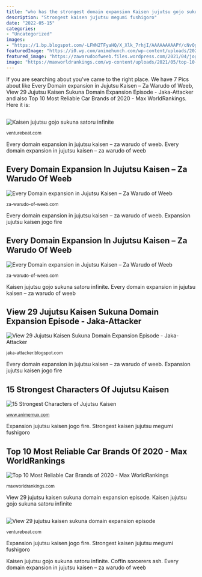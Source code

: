 ```yaml
---
title: "who has the strongest domain expansion Kaisen jujutsu gojo sukuna satoru infinite"
description: "Strongest kaisen jujutsu megumi fushigoro"
date: "2022-05-15"
categories:
- "Uncategorized"
images:
- "https://1.bp.blogspot.com/-LFWN2TFyaHQ/X_Xlk_7rhjI/AAAAAAAAAPY/cNvOgKWC9ZYwrEJM_FGSkvUxUbge1Dt8gCPcBGAsYHg/s200/Strongest-Characters-of-Jujutsu-Kaisen-Megumi-Fushigoro.jpg"
featuredImage: "https://i0.wp.com/animehunch.com/wp-content/uploads/2020/11/Screenshot_20201114_003632-e1605377904500.jpg"
featured_image: "https://zawarudoofweeb.files.wordpress.com/2021/04/jogo-domain-expansion.jpg?w=1024"
image: "https://maxworldrankings.com/wp-content/uploads/2021/05/top-10-most-reliable-car-brands.jpg"
---
```


If you are searching about  you've came to the right place. We have 7 Pics about  like Every Domain expansion in Jujutsu Kaisen – Za Warudo of Weeb, View 29 Jujutsu Kaisen Sukuna Domain Expansion Episode - Jaka-Attacker and also Top 10 Most Reliable Car Brands of 2020 - Max WorldRankings. Here it is:

## 

![](https://venturebeat.com/wp-content/uploads/2019/06/shopify-plus-add-store.png "Kaisen jujutsu gojo sukuna satoru infinite")

<small>venturebeat.com</small>

Every domain expansion in jujutsu kaisen – za warudo of weeb. Every domain expansion in jujutsu kaisen – za warudo of weeb

## Every Domain Expansion In Jujutsu Kaisen – Za Warudo Of Weeb

![Every Domain expansion in Jujutsu Kaisen – Za Warudo of Weeb](https://zawarudoofweeb.files.wordpress.com/2021/04/jogo-domain-expansion.jpg?w=1024 "Strongest kaisen jujutsu megumi fushigoro")

<small>za-warudo-of-weeb.com</small>

Every domain expansion in jujutsu kaisen – za warudo of weeb. Expansion jujutsu kaisen jogo fire

## Every Domain Expansion In Jujutsu Kaisen – Za Warudo Of Weeb

![Every Domain expansion in Jujutsu Kaisen – Za Warudo of Weeb](https://zawarudoofweeb.files.wordpress.com/2021/04/coffin-of-the-iron-mountain-jogo.jpg "Expansion jujutsu kaisen jogo fire")

<small>za-warudo-of-weeb.com</small>

Kaisen jujutsu gojo sukuna satoru infinite. Every domain expansion in jujutsu kaisen – za warudo of weeb

## View 29 Jujutsu Kaisen Sukuna Domain Expansion Episode - Jaka-Attacker

![View 29 Jujutsu Kaisen Sukuna Domain Expansion Episode - Jaka-Attacker](https://i0.wp.com/animehunch.com/wp-content/uploads/2020/11/Screenshot_20201114_003632-e1605377904500.jpg "Coffin sorcerers ash")

<small>jaka-attacker.blogspot.com</small>

Every domain expansion in jujutsu kaisen – za warudo of weeb. Expansion jujutsu kaisen jogo fire

## 15 Strongest Characters Of Jujutsu Kaisen

![15 Strongest Characters of Jujutsu Kaisen](https://1.bp.blogspot.com/-LFWN2TFyaHQ/X_Xlk_7rhjI/AAAAAAAAAPY/cNvOgKWC9ZYwrEJM_FGSkvUxUbge1Dt8gCPcBGAsYHg/s200/Strongest-Characters-of-Jujutsu-Kaisen-Megumi-Fushigoro.jpg "Coffin sorcerers ash")

<small>www.animemux.com</small>

Expansion jujutsu kaisen jogo fire. Strongest kaisen jujutsu megumi fushigoro

## Top 10 Most Reliable Car Brands Of 2020 - Max WorldRankings

![Top 10 Most Reliable Car Brands of 2020 - Max WorldRankings](https://maxworldrankings.com/wp-content/uploads/2021/05/top-10-most-reliable-car-brands.jpg "15 strongest characters of jujutsu kaisen")

<small>maxworldrankings.com</small>

View 29 jujutsu kaisen sukuna domain expansion episode. Kaisen jujutsu gojo sukuna satoru infinite

## 

![](https://venturebeat.com/wp-content/uploads/2018/02/img_0039.jpg?w=800 "View 29 jujutsu kaisen sukuna domain expansion episode")

<small>venturebeat.com</small>

Expansion jujutsu kaisen jogo fire. Strongest kaisen jujutsu megumi fushigoro

Kaisen jujutsu gojo sukuna satoru infinite. Coffin sorcerers ash. Every domain expansion in jujutsu kaisen – za warudo of weeb
